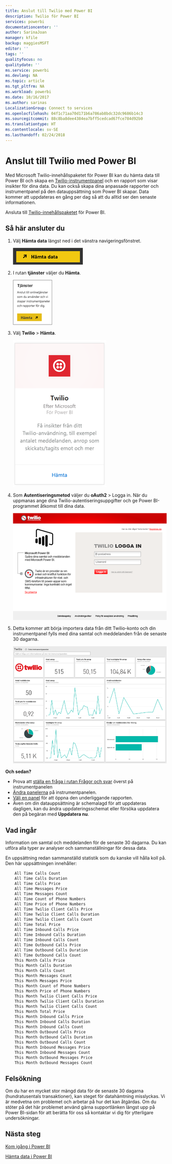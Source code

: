 ```yaml
---
title: Anslut till Twilio med Power BI
description: Twilio för Power BI
services: powerbi
documentationcenter: ''
author: SarinaJoan
manager: kfile
backup: maggiesMSFT
editor: ''
tags: ''
qualityfocus: no
qualitydate: ''
ms.service: powerbi
ms.devlang: NA
ms.topic: article
ms.tgt_pltfrm: NA
ms.workload: powerbi
ms.date: 10/16/2017
ms.author: sarinas
LocalizationGroup: Connect to services
ms.openlocfilehash: 04f1c71aa70d171b6a786ab8bdc32dc9686b14c3
ms.sourcegitcommit: 88c8ba8dee4384ea7bff5cedcad67fce784d92b0
ms.translationtype: HT
ms.contentlocale: sv-SE
ms.lasthandoff: 02/24/2018
---
```

# <a name="connect-to-twilio-with-power-bi"></a>Anslut till Twilio med Power BI
Med Microsoft Twilio-innehållspaketet för Power BI kan du hämta data till Power BI och skapa en [Twilio-instrumentpanel](https://powerbi.microsoft.com/integrations/twilio) och en rapport som visar insikter för dina data. Du kan också skapa dina anpassade rapporter och instrumentpanel på den datauppsättning som Power BI skapar. Data kommer att uppdateras en gång per dag så att du alltid ser den senaste informationen.

Ansluta till [Twilio-innehållspaketet](https://app.powerbi.com/getdata/services/twilio) för Power BI.

## <a name="how-to-connect"></a>Så här ansluter du
1. Välj **Hämta data** längst ned i det vänstra navigeringsfönstret.
   
   ![](media/service-connect-to-twilio/pbi_getdata.png) 
2. I rutan **tjänster** väljer du **Hämta**.
   
   ![](media/service-connect-to-twilio/pbi_getservices.png) 
3. Välj **Twilio** \> **Hämta**.
   
   ![](media/service-connect-to-twilio/twilio.png)
4. Som **Autentiseringsmetod** väljer du **oAuth2** \> Logga in. När du uppmanas ange dina Twilio-autentiseringsuppgifter och ge Power BI-programmet åtkomst till dina data.
   
   ![](media/service-connect-to-twilio/pbi_twilio_login.png)
5. Detta kommer att börja importera data från ditt Twilio-konto och din instrumentpanel fylls med dina samtal och meddelanden från de senaste 30 dagarna. 
   
   ![](media/service-connect-to-twilio/pbi_twilio_db.png)

**Och sedan?**

* Prova att [ställa en fråga i rutan Frågor och svar](power-bi-q-and-a.md) överst på instrumentpanelen
* [Ändra panelerna](service-dashboard-edit-tile.md) på instrumentpanelen.
* [Välj en panel](service-dashboard-tiles.md) för att öppna den underliggande rapporten.
* Även om din datauppsättning är schemalagd för att uppdateras dagligen, kan du ändra uppdateringsschemat eller försöka uppdatera den på begäran med **Uppdatera nu**.

## <a name="whats-included"></a>Vad ingår
Information om samtal och meddelanden för de senaste 30 dagarna. Du kan utföra alla typer av analyser och sammanställningar för dessa data.

En uppsättning redan sammanställd statistik som du kanske vill hålla koll på. Den här uppsättningen innehåller:

        All Time Calls Count  
        All Time Calls Duration  
        All Time Calls Price  
        All Time Messages Price  
        All Time Messages Count  
        All Time Count of Phone Numbers  
        All Time Price of Phone Numbers  
        All Time Twilio Client Calls Price  
        All Time Twilio Client Calls Duration  
        All Time Twilio Client Calls Count  
        All Time Total Price  
        All Time Inbound Calls Price  
        All Time Inbound Calls Duration  
        All Time Inbound Calls Count  
        All Time Outbound Calls Price  
        All Time Outbound Calls Duration  
        All Time Outbound Calls Count  
        This Month Calls Price  
        This Month Calls Duration  
        This Month Calls Count  
        This Month Messages Count  
        This Month Messages Price  
        This Month Count of Phone Numbers  
        This Month Price of Phone Numbers  
        This Month Twilio Client Calls Price  
        This Month Twilio Client Calls Duration  
        This Month Twilio Client Calls Count  
        This Month Total Price  
        This Month Inbound Calls Price  
        This Month Inbound Calls Duration  
        This Month Inbound Calls Count  
        This Month Outbound Calls Price  
        This Month Outbound Calls Duration  
        This Month Outbound Calls Count  
        This Month Inbound Messages Price  
        This Month Inbound Messages Count  
        This Month Outbound Messages Price  
        This Month Outbound Messages Count

## <a name="troubleshooting"></a>Felsökning
Om du har en mycket stor mängd data för de senaste 30 dagarna (hundratusentals transaktioner), kan steget för datahämtning misslyckas. Vi är medvetna om problemet och arbetar på hur det kan åtgärdas. Om du stöter på det här problemet använd gärna supportlänken längst upp på Power BI-sidan för att berätta för oss så kontaktar vi dig för ytterligare undersökningar.

## <a name="next-steps"></a>Nästa steg
[Kom igång i Power BI](service-get-started.md)

[Hämta data i Power BI](service-get-data.md)

